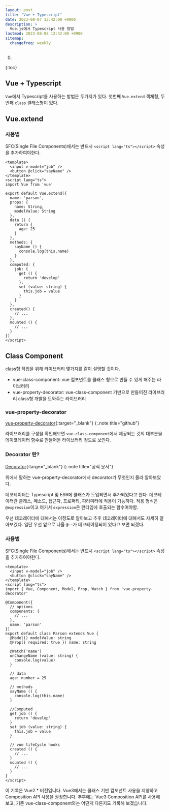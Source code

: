 ```yaml
---
layout: post
title: "Vue + Typescript"
date: 2023-08-07 13:42:00 +0900
description: >
  Vue.js에서 Typescript 사용 방법
lastmod: 2023-08-08 13:42:00 +0900
sitemap:
  changefreq: weekly
---
```


0. 
{:toc}

## Vue + Typescript

`Vue`에서 Typescript를 사용하는 방법은 두가지가 있다. 첫번째 `Vue.extend` 객체형, 두번째 `class` 클래스형이 있다.

## Vue.extend

### 사용법

SFC(Single File Components)에서는 반드시 `<script lang="ts"></script>` 속성을 추가하여야한다.

~~~vue
<template>
  <input v-model="job" />
  <button @click="sayName" />
</template>
<script lang="ts">
import Vue from 'vue'

export default Vue.extend({
  name: 'parson',
  props: {
    name: String,
    modelValue: String
  },
  data () {
    return {
      age: 25
    }
  },
  methods: {
    sayName () {
      console.log(this.name)
    }
  },
  computed: {
    job: {
      get () {
        return 'develop'
      },
      set (value: string) {
        this.job = value
      }
    }
  },
  created() {
    // ...
  },
  mounted () {
    // ...
  }
})
</script>
~~~


## Class Component

class형 작업을 위해 라이브러리 몇가지를 같이 설명할 것이다.

* vue-class-component: vue 컴포넌트를 클래스 형으로 만들 수 있게 해주는 라이브러리
* vue-property-decorator: vue-class-component 기반으로 만들어진 라이브러리 class형 개발을 도와주는 라이브러리


### vue-property-decorator

[vue-property-decorator](https://github.com/kaorun343/vue-property-decorator){:target="_blank"}
{:.note title="github"}

라이브러리를 구성을 확인해보면 `vue-class-component`에서 제공되는 것의 대부분을 데이코레이터 함수로 만들어둔 라이브러리 정도로 보인다. 

### Decorator 란?

[Decorator](https://www.typescriptlang.org/docs/handbook/decorators.html){:targe="_blank"}
{:.note title="공식 문서"}

위에서 말하는 vue-property-decorator에서 decorator가 무엇인지 몰라 알아보았다.

데코레이터는 Typescript 및 ES6에 클래스가 도입되면서 추가되었다고 한다. 데코레이터란 클래스, 메소드, 접근자, 프로퍼티, 파라미터에 적용이 가능하다.
적용 형식은 `@expression`이고 여기서 `expression`은 런타임에 호출되는 함수여야함.

우선 데코레이터에 대해서는 이정도로 알아보고 추후 데코레이터에 대해서도 자세히 알아보겠다. 일단 우선 앞으로 나올 `@~~`가 데코레이팅되어 있다고 보면 되겠다. 

### 사용법

SFC(Single File Components)에서는 반드시 `<script lang="ts"></script>` 속성을 추가하여야한다.

~~~vue
<template>
  <input v-model="job" />
  <button @click="sayName" />
</template>
<script lang="ts">
import { Vue, Component, Model, Prop, Watch } from 'vue-property-decorator'

@Component({
  // options
  components: {
    // ...
  },
  name: 'parson'
})
export default class Parson extends Vue {
  @Model() modelValue: string
  @Prop({ required: true }) name: string

  @Watch('name')
  onChangeName (value: string) {
    console.log(value)
  }

  // data
  age: number = 25

  // methods
  sayName () {
    console.log(this.name)
  }

  //Computed
  get job () {
    return 'develop'
  }
  set job (value: string) {
    this.job = value
  }

  // vue lifeCycle hooks
  created () {
    // ...
  }
  mounted () {
    // ...
  }
}
</script>
~~~

이 기록은 Vue2.* 버전입니다. Vue3에서는 클래스 기반 컴포넌트 사용을 지양하고 Composition API 사용을 권장합니다.
추후에는 Vue3 Composition API를 사용해 보고, 기존 vue-class-component와는 어떤게 다른지도 기록해 보겠습니다.

